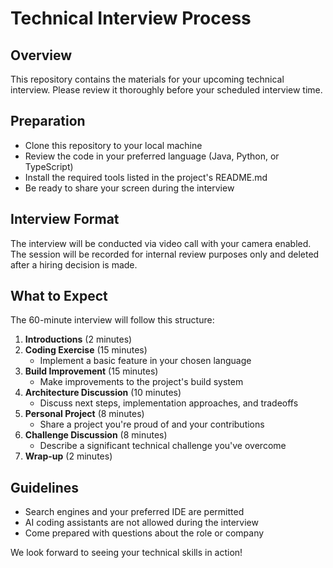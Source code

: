 # Technical Interview Process

## Overview
This repository contains the materials for your upcoming technical interview. Please review it thoroughly before your scheduled interview time.

## Preparation
- Clone this repository to your local machine
- Review the code in your preferred language (Java, Python, or TypeScript)
- Install the required tools listed in the project's README.md
- Be ready to share your screen during the interview

## Interview Format
The interview will be conducted via video call with your camera enabled. The session will be recorded for internal review purposes only and deleted after a hiring decision is made.

## What to Expect
The 60-minute interview will follow this structure:
1. **Introductions** (2 minutes)
2. **Coding Exercise** (15 minutes)
   - Implement a basic feature in your chosen language
3. **Build Improvement** (15 minutes)
   - Make improvements to the project's build system
4. **Architecture Discussion** (10 minutes)
   - Discuss next steps, implementation approaches, and tradeoffs
5. **Personal Project** (8 minutes)
   - Share a project you're proud of and your contributions
6. **Challenge Discussion** (8 minutes)
   - Describe a significant technical challenge you've overcome
7. **Wrap-up** (2 minutes)

## Guidelines
- Search engines and your preferred IDE are permitted
- AI coding assistants are not allowed during the interview
- Come prepared with questions about the role or company

We look forward to seeing your technical skills in action!
